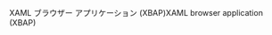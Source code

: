 <span data-ttu-id="12c09-101">XAML ブラウザー アプリケーション (XBAP)</span><span class="sxs-lookup"><span data-stu-id="12c09-101">XAML browser application (XBAP)</span></span>